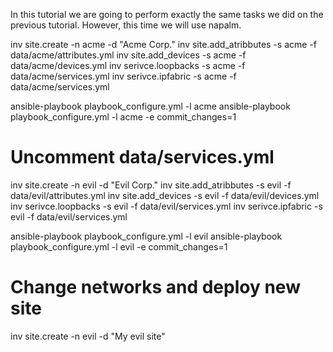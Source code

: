 In this tutorial we are going to perform exactly the same tasks we did on the previous tutorial. However, this time we will use napalm.


inv site.create -n acme -d "Acme Corp."
inv site.add_atribbutes -s acme -f data/acme/attributes.yml
inv site.add_devices -s acme -f data/acme/devices.yml
inv serivce.loopbacks -s acme -f data/acme/services.yml
inv serivce.ipfabric -s acme -f data/acme/services.yml


ansible-playbook playbook_configure.yml -l acme
ansible-playbook playbook_configure.yml -l acme -e commit_changes=1

# Uncomment data/services.yml
inv site.create -n evil -d "Evil Corp."
inv site.add_atribbutes -s evil -f data/evil/attributes.yml
inv site.add_devices -s evil -f data/evil/devices.yml
inv serivce.loopbacks -s evil -f data/evil/services.yml
inv serivce.ipfabric -s evil -f data/evil/services.yml

ansible-playbook playbook_configure.yml -l evil
ansible-playbook playbook_configure.yml -l evil -e commit_changes=1


# Change networks and deploy new site
inv site.create -n evil -d "My evil site"
